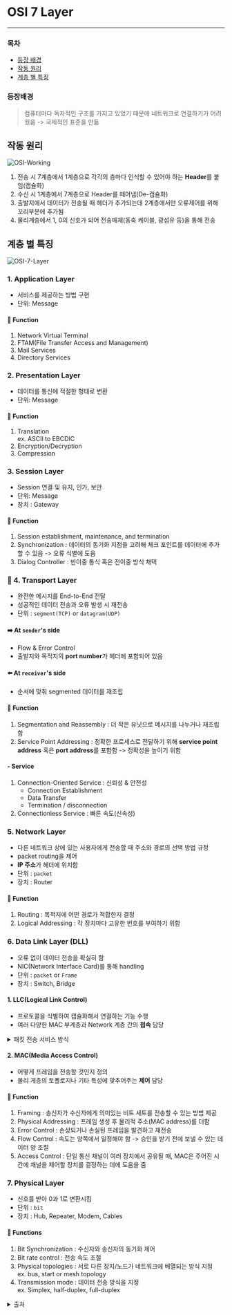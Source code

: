 # OSI 7 Layer
---
### 목차
* [등장 배경](#등장배경)
* [작동 원리](#작동-원리)
* [계층 별 특징](#계층-별-특징)

### 등장배경
> 컴퓨터마다 독자적인 구조를 가지고 있었기 때문에 네트워크로 연결하기가 어려웠음 -> 국제적인 표준을 만듦

## 작동 원리
![OSI-Working](https://faq.hostway.co.kr/files/attach/images/784/434/001/679c0026b17573f5f0ba7edcafe8ad20.jpg)

1. 전송 시 7계층에서 1계층으로 각각의 층마다 인식할 수 있어야 하는 **Header**를 붙임(캡슐화)
2. 수신 시 1계층에서 7계층으로 Header를 떼어냄(De-캡슐화)
3. 출발지에서 데이터가 전송될 때 헤더가 추가되는데 2계층에서만 오류제어를 위해 꼬리부분에 추가됨
4. 물리계층에서 1, 0의 신호가 되어 전송매체(동축 케이블, 광섬유 등)을 통해 전송

## 계층 별 특징
![OSI-7-Layer](https://media.geeksforgeeks.org/wp-content/uploads/computer-network-osi-model-layers.png)
### 1. Application Layer
- 서비스를 제공하는 방법 구현
- 단위: Message
#### 📍 Function
1. Network Virtual Terminal
2. FTAM(File Transfer Access and Management)
3. Mail Services
4. Directory Services

### 2. Presentation Layer
- 데이터를 통신에 적절한 형태로 변환
- 단위: Message
#### 📍 Function
1. Translation
  <br>ex. ASCII to EBCDIC
2. Encryption/Decryption
3. Compression 

### 3. Session Layer
- Session 연결 및 유지, 인가, 보안
- 단위: Message
- 장치 : Gateway
#### 📍 Function
1. Session establishment, maintenance, and termination
2. Synchronization : 데이터의 동기화 지점을 고려해 체크 포인트를 데이터에 추가할 수 있음 -> 오류 식별에 도움
3. Dialog Controller : 반이중 통식 혹은 전이중 방식 채택

### 🌟 4. Transport Layer
- 완전한 메시지를 End-to-End 전달
- 성공적인 데이터 전송과 오류 발생 시 재전송
- 단위 : `segment(TCP)` or `datagram(UDP)`
#### :arrow_right: At `sender`'s side
- Flow & Error Control
- 출발지와 목적지의 **port number**가 헤더에 포함되어 있음
#### :arrow_left: At `receiver`'s side
- 순서에 맞춰 segmented 데이터를 재조립
#### 📍 Function
1. Segmentation and Reassembly : 더 작은 유닛으로 메시지를 나누거나 재조립함
2. Service Point Addressing : 정확한 프로세스로 전달하기 위해 **service point address** 혹은 **port address**를 포함함 -> 정확성을 높이기 위함
#### - Service
1. Connection-Oriented Service : 신뢰성 & 안전성
    - Connection Establishment
    - Data Transfer
    - Termination / disconnection
2. Connectionless Service : 빠른 속도(신속성)

### 5. Network Layer
- 다른 네트워크 상에 있는 사용자에게 전송할 때 주소와 경로의 선택 방법 규정
- packet routing을 제어
- **IP 주소**가 헤더에 위치함
- 단위 : `packet`
- 장치 : Router
#### 📍 Function
1. Routing : 목적지에 어떤 경로가 적합한지 결정
2. Logical Addressing : 각 장치마다 고유한 번호를 부여하기 위함

### 6. Data Link Layer (DLL)
- 오류 없이 데이터 전송을 확실히 함
- NIC(Network Interface Card)를 통해 handling
- 단위 : `packet` or `Frame`
- 장치 : Switch, Bridge
#### 1. LLC(Logical Link Control)
- 프로토콜을 식별하여 캡슐화해서 연결하는 기능 수행
- 여러 다양한 MAC 부계층과 Network 계층 간의 **접속** 담당
<details>
<summary>패킷 전송 서비스 방식</summary>
1. 비연결형(Connectionless; LLC Type 1)<br>
    - 데이터그램 전송방식<br>
2. 연결지향형(Connection-oriented;LLC Type 2)<br>
    - 신뢰적인 전송 기능 제공<br>
3. 비연결 확인형(Acknowledged Connectionless; LLC Type 3)<br>
    - 점대점 접속, 이전 프레임의 전송완료가 확인될 때만 다음 진행
</details>

#### 2. MAC(Media Access Control)
- 어떻게 프레임을 전송할 것인지 정의
- 물리 게층의 토폴로지나 기타 특성에 맞추어주는 **제어** 담당
#### 📍 Function
1. Framing : 송신자가 수신자에게 의미있는 비트 세트를 전송할 수 있는 방법 제공
2. Physical Addressing : 프레임 생성 후 물리적 주소(MAC address)를 더함
3. Error Control : 손상되거나 손실된 프레임을 발견하고 재전송
4. Flow Control : 속도는 양쪽에서 일정해야 함 -> 승인을 받기 전에 보낼 수 있는 데이터 양 조절
5. Access Control : 단일 통신 채널이 여러 장치에서 공유될 때, MAC은 주어진 시간에 채널을 제어할 장치를 결정하는 데에 도움을 줌

### 7. Physical Layer
- 신호를 받아 0과 1로 변환시킴
- 단위 : `bit`
- 장치 : Hub, Repeater, Modem, Cables
#### 📍 Functions
1. Bit Synchronization : 수신자와 송신자의 동기화 제어
2. Bit rate control : 전송 속도 조절
3. Physical topologies : 서로 다른 장치/노드가 네트워크에 배열되는 방식 지정
    <br>ex. bus, start or mesh topology
4. Transmission mode : 데이터 전송 방식을 지정
    <br> ex. Simplex, half-duplex, full-duplex

<details>
<summary>출처</summary>
<div markdown="1">
:one: https://www.geeksforgeeks.org/layers-of-osi-model/
</details>
